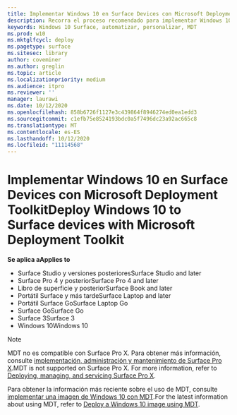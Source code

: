 ```yaml
---
title: Implementar Windows 10 en Surface Devices con Microsoft Deployment Toolkit (Surface)
description: Recorra el proceso recomendado para implementar Windows 10 en dispositivos Surface con el kit de herramientas de implementación de Microsoft.
keywords: Windows 10 Surface, automatizar, personalizar, MDT
ms.prod: w10
ms.mktglfcycl: deploy
ms.pagetype: surface
ms.sitesec: library
author: coveminer
ms.author: greglin
ms.topic: article
ms.localizationpriority: medium
ms.audience: itpro
ms.reviewer: ''
manager: laurawi
ms.date: 10/12/2020
ms.openlocfilehash: 858b6726f1127e3c439864f8946274ed0ea1edd3
ms.sourcegitcommit: c1efb75e8524193bdc0a5f7496dc23a92ac665c8
ms.translationtype: MT
ms.contentlocale: es-ES
ms.lasthandoff: 10/12/2020
ms.locfileid: "11114568"
---
```

# <span data-ttu-id="2fd78-104">Implementar Windows 10 en Surface Devices con Microsoft Deployment Toolkit</span><span class="sxs-lookup"><span data-stu-id="2fd78-104">Deploy Windows 10 to Surface devices with Microsoft Deployment Toolkit</span></span>

**<span data-ttu-id="2fd78-105">Se aplica a</span><span class="sxs-lookup"><span data-stu-id="2fd78-105">Applies to</span></span>**

- <span data-ttu-id="2fd78-106">Surface Studio y versiones posteriores</span><span class="sxs-lookup"><span data-stu-id="2fd78-106">Surface Studio and later</span></span>
- <span data-ttu-id="2fd78-107">Surface Pro 4 y posterior</span><span class="sxs-lookup"><span data-stu-id="2fd78-107">Surface Pro 4 and later</span></span>
- <span data-ttu-id="2fd78-108">Libro de superficie y posterior</span><span class="sxs-lookup"><span data-stu-id="2fd78-108">Surface Book and later</span></span>
- <span data-ttu-id="2fd78-109">Portátil Surface y más tarde</span><span class="sxs-lookup"><span data-stu-id="2fd78-109">Surface Laptop and later</span></span>
- <span data-ttu-id="2fd78-110">Portátil Surface Go</span><span class="sxs-lookup"><span data-stu-id="2fd78-110">Surface Laptop Go</span></span>
- <span data-ttu-id="2fd78-111">Surface Go</span><span class="sxs-lookup"><span data-stu-id="2fd78-111">Surface Go</span></span>
- <span data-ttu-id="2fd78-112">Surface 3</span><span class="sxs-lookup"><span data-stu-id="2fd78-112">Surface 3</span></span>
- <span data-ttu-id="2fd78-113">Windows 10</span><span class="sxs-lookup"><span data-stu-id="2fd78-113">Windows 10</span></span>

> [!NOTE]
> <span data-ttu-id="2fd78-114">MDT no es compatible con Surface Pro X. Para obtener más información, consulte [implementación, administración y mantenimiento de Surface Pro X](surface-pro-arm-app-management.md).</span><span class="sxs-lookup"><span data-stu-id="2fd78-114">MDT is not supported on Surface Pro X. For more information, refer to [Deploying, managing, and servicing Surface Pro X](surface-pro-arm-app-management.md).</span></span>

<span data-ttu-id="2fd78-115">Para obtener la información más reciente sobre el uso de MDT, consulte [implementar una imagen de Windows 10 con MDT](https://docs.microsoft.com/windows/deployment/deploy-windows-mdt/deploy-a-windows-10-image-using-mdt).</span><span class="sxs-lookup"><span data-stu-id="2fd78-115">For the latest information about using MDT, refer to [Deploy a Windows 10 image using MDT](https://docs.microsoft.com/windows/deployment/deploy-windows-mdt/deploy-a-windows-10-image-using-mdt).</span></span>

